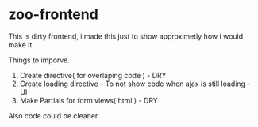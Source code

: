 # zoo-frontend

This is dirty frontend, i made this just to show approximetly how i would make it.

Things to imporve.
1) Create directive( for overlaping code ) - DRY
2) Create loading directive - To not show code when ajax is still loading - UI
3) Make Partials for form views( html ) - DRY

Also code could be cleaner.
